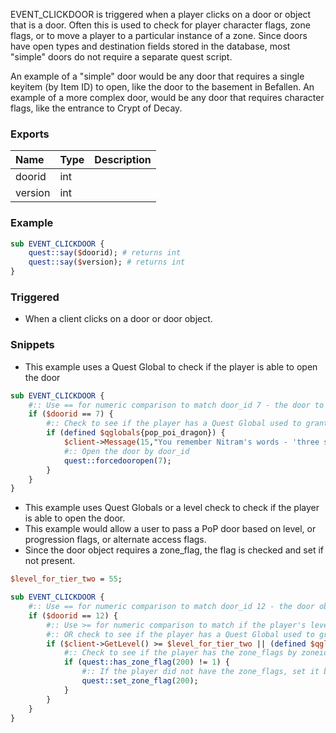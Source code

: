 EVENT_CLICKDOOR is triggered when a player clicks on a door or object that is a door.  Often this is used to check for player character flags, zone flags, or to move a player to a particular instance of a zone.  Since doors have open types and destination fields stored in the database, most "simple" doors do not require a separate quest script.

An example of a "simple" door would be any door that requires a single keyitem (by Item ID) to open, like the door to the basement in Befallen.  An example of a more complex door, would be any door that requires character flags, like the entrance to Crypt of Decay.  

### Exports
**Name**|**Type**|**Description**
:-----|:-----|:-----
doorid|int|
version|int|
### Example
```perl
sub EVENT_CLICKDOOR {
	quest::say($doorid); # returns int
	quest::say($version); # returns int
}
```
### Triggered

* When a client clicks on a door or door object.

### Snippets

* This example uses a Quest Global to check if the player is able to open the door

```perl
sub EVENT_CLICKDOOR {
	#:: Use == for numeric comparison to match door_id 7 - the door to the Factory in the Plane of Innovation
	if ($doorid == 7) {
		#:: Check to see if the player has a Quest Global used to grant access to the door
		if (defined $qglobals{pop_poi_dragon}) {
			$client->Message(15,"You remember Nitram's words - 'three small turns to the right on the bottommost rivet should open the door'.");
			#:: Open the door by door_id
			quest::forcedooropen(7);
		}
	}
}
```

* This example uses Quest Globals or a level check to check if the player is able to open the door.
* This example would allow a user to pass a PoP door based on level, or progression flags, or alternate access flags.
* Since the door object requires a zone_flag, the flag is checked and set if not present.

```perl
$level_for_tier_two = 55;

sub EVENT_CLICKDOOR {
	#:: Use == for numeric comparison to match door_id 12 - the door object that leads to Crypt of Decay
	if ($doorid == 12) {
		#:: Use >= for numeric comparison to match if the player's level exceeds the minimum, set above
		#:: OR check to see if the player has a Quest Global used to grant access to the door
		if ($client->GetLevel() >= $level_for_tier_two || (defined $qglobals{pop_pod_alder_fuirstel} && defined $qglobals{pop_pod_grimmus_planar_projection} && defined $qglobals{pop_pod_elder_fuirstel}) || (defined $qglobals{pop_alt_access_codecay})) {
			#:: Check to see if the player has the zone_flags by zoneidnumber
			if (quest::has_zone_flag(200) != 1) {
				#:: If the player did not have the zone_flags, set it by zoneidnumber
				quest::set_zone_flag(200);
			}
		}
	}
}
```
